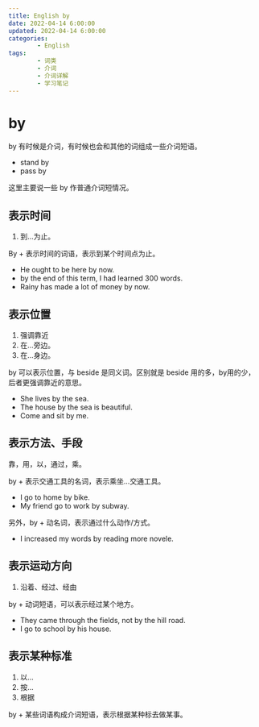 ```yaml
---
title: English by
date: 2022-04-14 6:00:00
updated: 2022-04-14 6:00:00
categories:
        - English
tags:
        - 词类
        - 介词
        - 介词详解
        - 学习笔记
---
```


# by

by 有时候是介词，有时候也会和其他的词组成一些介词短语。

- stand by
- pass by

这里主要说一些 by 作普通介词短情况。

## 表示时间

1. 到...为止。

By + 表示时间的词语，表示到某个时间点为止。

- He ought to be here by now.
- by the end of this term, I had learned 300 words.
- Rainy has made a lot of money by now.

## 表示位置

1. 强调靠近
2. 在...旁边。
3. 在...身边。

by 可以表示位置，与 beside 是同义词。区别就是 beside 用的多，by用的少，后者更强调靠近的意思。

- She lives by the sea.
- The house by the sea is beautiful.
- Come and sit by me.

## 表示方法、手段

靠，用，以，通过，乘。

by + 表示交通工具的名词，表示乘坐...交通工具。

- I go to home by bike.
- My friend go to work by subway.

另外，by + 动名词，表示通过什么动作/方式。

- I increased my words by reading more novele.

## 表示运动方向

1. 沿着、经过、经由

by + 动词短语，可以表示经过某个地方。

- They came through the fields, not by the hill road.
- I go to school by his house.

## 表示某种标准

1. 以...
2. 按...
3. 根据

by + 某些词语构成介词短语，表示根据某种标去做某事。

